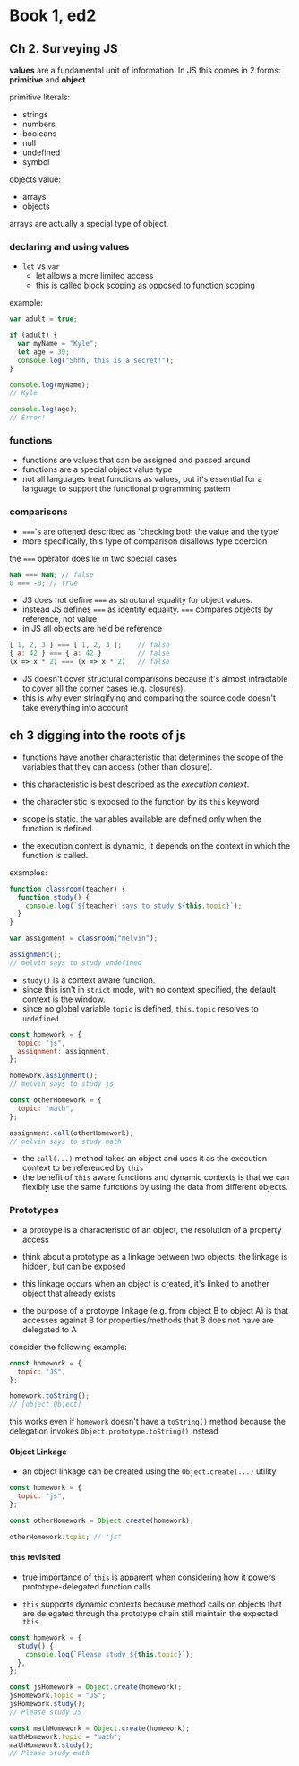 # Book 1, ed2

## Ch 2. Surveying JS

**values** are a fundamental unit of information. In JS this comes in 2 forms: **primitive** and **object**

primitive literals:

- strings
- numbers
- booleans
- null
- undefined
- symbol

objects value:

- arrays
- objects

arrays are actually a special type of object.

### declaring and using values

- `let` vs `var`
  - let allows a more limited access
  - this is called block scoping as opposed to function scoping

example:

```js
var adult = true;

if (adult) {
  var myName = "Kyle";
  let age = 39;
  console.log("Shhh, this is a secret!");
}

console.log(myName);
// Kyle

console.log(age);
// Error!
```

### functions

- functions are values that can be assigned and passed around
- functions are a special object value type
- not all languages treat functions as values, but it's essential for a language to support the functional programming pattern

### comparisons

- `===`'s are oftened described as 'checking both the value and the type'
- more specifically, this type of comparison disallows type coercion

the `===` operator does lie in two special cases

```js
NaN === NaN; // false
0 === -0; // true
```

- JS does not define `===` as structural equality for object values.
- instead JS defines `===` as identity equality. `===` compares objects by reference, not value
- in JS all objects are held be reference

```js
[ 1, 2, 3 ] === [ 1, 2, 3 ];    // false
{ a: 42 } === { a: 42 }         // false
(x => x * 2) === (x => x * 2)   // false

```

- JS doesn't cover structural comparisons because it's almost intractable to cover all the corner cases (e.g. closures).
- this is why even stringifying and comparing the source code doesn't take everything into account

## ch 3 digging into the roots of js

- functions have another characteristic that determines the scope of the variables that they can access (other than closure).

- this characteristic is best described as the _execution context_.

- the characteristic is exposed to the function by its `this` keyword

- scope is static. the variables available are defined only when the function is defined.
- the execution context is dynamic, it depends on the context in which the function is called.

examples:

```js
function classroom(teacher) {
  function study() {
    console.log(`${teacher} says to study ${this.topic}`);
  }
}

var assignment = classroom("melvin");

assignment();
// melvin says to study undefined
```

- `study()` is a context aware function.
- since this isn't in `strict` mode, with no context specified, the default context is the window.
- since no global variable `topic` is defined, `this.topic` resolves to `undefined`

```js
const homework = {
  topic: "js",
  assignment: assignment,
};

homework.assignment();
// melvin says to study js
```

```js
const otherHomework = {
  topic: "math",
};

assignment.call(otherHomework);
// melvin says to study math
```

- the `call(...)` method takes an object and uses it as the execution context to be referenced by `this`
- the benefit of `this` aware functions and dynamic contexts is that we can flexibly use the same functions by using the data from different objects.

### Prototypes

- a protoype is a characteristic of an object, the resolution of a property access
- think about a prototype as a linkage between two objects. the linkage is hidden, but can be exposed
- this linkage occurs when an object is created, it's linked to another object that already exists

- the purpose of a protoype linkage (e.g. from object B to object A) is that accesses against B for properties/methods that B does not have are delegated to A

consider the following example:

```js
const homework = {
  topic: "JS",
};

homework.toString();
// [object Object]
```

this works even if `homework` doesn't have a `toString()` method because the delegation invokes `Object.prototype.toString()` instead

#### Object Linkage

- an object linkage can be created using the `Object.create(...)` utility

```js
const homework = {
  topic: "js",
};

const otherHomework = Object.create(homework);

otherHomework.topic; // "js"
```

#### `this` revisited

- true importance of `this` is apparent when considering how it powers prototype-delegated function calls

- `this` supports dynamic contexts because method calls on objects that are delegated through the prototype chain still maintain the expected `this`

```js
const homework = {
  study() {
    console.log(`Please study ${this.topic}`);
  },
};

const jsHomework = Object.create(homework);
jsHomework.topic = "JS";
jsHomework.study();
// Please study JS

const mathHomework = Object.create(homework);
mathHomework.topic = "math";
mathHomework.study();
// Please study math
```
